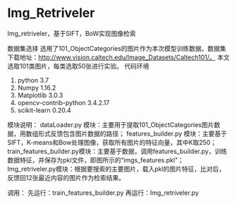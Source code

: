 # Img_Retriveler
Img_retriveler，基于SIFT，BoW实现图像检索


数据集选择
选用了101_ObjectCategories的图片作为本次模型训练数据。数据集下载地址：http://www.vision.caltech.edu/Image_Datasets/Caltech101/。 本文选取101类图片，每类选取50张进行实验。
代码环境
1)	python  3.7
2)	Numpy  1.16.2
3)	Matplotlib  3.0.3
4)	opencv-contrib-python   3.4.2.17
5)	scikit-learn  0.20.4

模块说明：
dataLoader.py 模块：主要用于提取101_ObjectCategories图片数据，用数组形式反馈包含图片数据的路径；
features_builder.py 模块：主要基于SIFT，K-means和Bow处理图像，获取所有图片的特征向量，其中K取250；
train_features_builder.py模块：主要基于数据，调用features_builder.py，训练数据特征，并保存为pkl文件，即图所示的“imgs_features.pkl”；
Img_retriveler.py模块：根据要搜索的主要图片，载入pkl的图片特征，比对后，反馈回12张最近内容的图片作为检索结果。

调用：
先运行：train_features_builder.py
再运行：Img_retriveler.py
